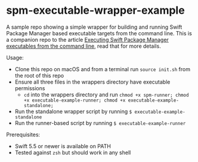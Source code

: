 # spm-executable-wrapper-example

A sample repo showing a simple wrapper for building and running Swift Package Manager based executable targets from the command line. This is a companion repo to the article [Executing Swift Package Manager executables from the command line](www.markavitale.com/swift-package-executables), read that for more details.

Usage:
- Clone this repo on macOS and from a terminal run `source init.sh` from the root of this repo
- Ensure all three files in the wrappers directory have executable permissions
    - `cd` into the wrappers directory and run `chmod +x spm-runner; chmod +x executable-example-runner; chmod +x executable-example-standalone;`
- Run the standalone wrapper script by running `$ executable-example-standalone`
- Run the runner-based script by running `$ executable-example-runner`

Prerequisites:
- Swift 5.5 or newer is available on PATH
- Tested against `zsh` but should work in any shell

